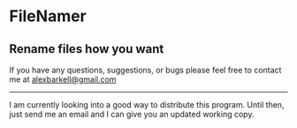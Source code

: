 FileNamer
=====================

Rename files how you want
--------------------------

If you have any questions, suggestions, or bugs please feel free to contact me at alexbarkell@gmail.com

---------
I am currently looking into a good way to distribute this program. Until then, just send me an email and I can
give you an updated working copy.

